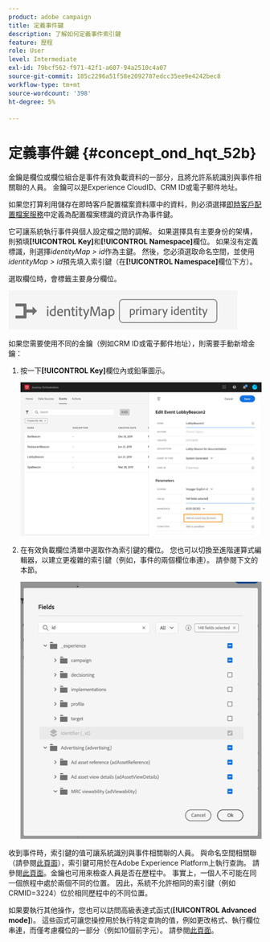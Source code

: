 ```yaml
---
product: adobe campaign
title: 定義事件鍵
description: 了解如何定義事件索引鍵
feature: 歷程
role: User
level: Intermediate
exl-id: 79bcf562-f971-42f1-a607-94a2510c4a07
source-git-commit: 185c2296a51f58e2092787edcc35ee9e4242bec8
workflow-type: tm+mt
source-wordcount: '398'
ht-degree: 5%

---
```


# 定義事件鍵 {#concept_ond_hqt_52b}

金鑰是欄位或欄位組合是事件有效負載資料的一部分，且將允許系統識別與事件相關聯的人員。 金鑰可以是Experience CloudID、CRM ID或電子郵件地址。

如果您打算利用儲存在即時客戶配置檔案資料庫中的資料，則必須選擇[即時客戶配置檔案服務](https://experienceleague.adobe.com/docs/experience-platform/profile/home.html?lang=zh-Hant)中定義為配置檔案標識的資訊作為事件鍵。

它可讓系統執行事件與個人設定檔之間的調解。 如果選擇具有主要身份的架構，則預填&#x200B;**[!UICONTROL Key]**&#x200B;和&#x200B;**[!UICONTROL Namespace]**&#x200B;欄位。 如果沒有定義標識，則選擇&#x200B;_identityMap > id_&#x200B;作為主鍵。 然後，您必須選取命名空間，並使用&#x200B;_identityMap > id_&#x200B;預先填入索引鍵（在&#x200B;**[!UICONTROL Namespace]**&#x200B;欄位下方）。

選取欄位時，會標籤主要身分欄位。

![](../assets/primary-identity.png)

如果您需要使用不同的金鑰（例如CRM ID或電子郵件地址），則需要手動新增金鑰：

1. 按一下&#x200B;**[!UICONTROL Key]**&#x200B;欄位內或鉛筆圖示。

   ![](../assets/journey16.png)

1. 在有效負載欄位清單中選取作為索引鍵的欄位。 您也可以切換至進階運算式編輯器，以建立更複雜的索引鍵（例如，事件的兩個欄位串連）。 請參閱下文的本節。

   ![](../assets/journey20.png)

收到事件時，索引鍵的值可讓系統識別與事件相關聯的人員。 與命名空間相關聯（請參閱[此頁面](../event/selecting-the-namespace.md)），索引鍵可用於在Adobe Experience Platform上執行查詢。 請參閱[此頁面](../building-journeys/about-orchestration-activities.md)。金鑰也可用來檢查人員是否在歷程中。 事實上，一個人不可能在同一個旅程中處於兩個不同的位置。 因此，系統不允許相同的索引鍵（例如CRMID=3224）位於相同歷程中的不同位置。

如果要執行其他操作，您也可以訪問高級表達式函式(**[!UICONTROL Advanced mode]**)。 這些函式可讓您操控用於執行特定查詢的值，例如更改格式、執行欄位串連，而僅考慮欄位的一部分（例如10個前字元）。 請參閱[此頁面](../expression/expressionadvanced.md)。
